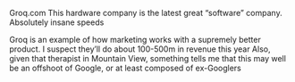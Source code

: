 Groq.com
This hardware company is the latest great “software” company. Absolutely insane speeds

Groq is an example of how marketing works with a supremely better product. I suspect they’ll do about 100-500m in revenue this year
Also, given that therapist in Mountain View, something tells me that this may well be an offshoot of Google, or at least composed of ex-Googlers
